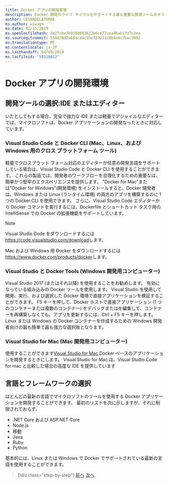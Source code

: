 ```yaml
---
title: Docker アプリの開発環境
description: Docker 開発のライフ サイクルをサポートする最も重要な開発ツールのオプションの確認を取得します。
author: CESARDELATORRE
ms.author: wiwagn
ms.date: 02/15/2019
ms.openlocfilehash: 3a2fcbe3b9380083622b6ce72cea4bab17d7c2ea
ms.sourcegitcommit: 558d78d2a68acd4c95ef23231c8b4e4c7bac3902
ms.translationtype: MT
ms.contentlocale: ja-JP
ms.lasthandoff: 04/09/2019
ms.locfileid: "59318822"
---
```

# <a name="development-environment-for-docker-apps"></a>Docker アプリの開発環境

## <a name="development-tools-choices-ide-or-editor"></a>開発ツールの選択:IDE またはエディター

いたとしてもする場合、完全で強力な IDE または軽量でアジャイルなエディターでは、マイクロソフトは、Docker アプリケーションの開発なったときに対応しています。

### <a name="visual-studio-code-and-docker-cli-cross-platform-tools-for-mac-linux-and-windows"></a>Visual Studio Code と Docker CLI (Mac、Linux、および Windows 用のクロス プラットフォーム ツール)

軽量でクロスプラット フォーム対応のエディターが任意の開発言語をサポートしている場合は、Visual Studio Code と Docker CLI を使用することができます。 これらの製品では、開発者のワークフローを合理化するための重要なは、簡単かつ堅牢のエクスペリエンスを提供します。 "Docker for Mac"または"Docker for Windows"(開発環境) をインストールすると、Docker 開発者は、Windows または Linux (ランタイム環境) の両方のアプリを構築するのに 1 つの Docker CLI を使用できます。 さらに、Visual Studio Code エディターから Docker コマンドを実行するには、Dockerfile とショートカット タスク用の IntelliSense での Docker の拡張機能をサポートしています。

> [!NOTE]
>
> Visual Studio Code をダウンロードするには<https://code.visualstudio.com/download>します。
>
> Mac および Windows 用 Docker をダウンロードするには<https://www.docker.com/products/docker>します。

### <a name="visual-studio-with-docker-tools-windows-development-machine"></a>Visual Studio と Docker Tools (Windows 開発用コンピューター)

Visual Studio 2017 (またはそれ以降) を使用することをお勧めします。 有効になっている組み込みの Docker ツールを使用します。 Visual Studio を使用して開発、実行、および選択した Docker 環境で直接アプリケーションを検証することができます。 F5 キーを押して、Docker ホストで直接アプリケーション (1 つのコンテナーまたは複数のコンテナー) をデバッグまたはを編集して、コンテナーを再構築しなくても、アプリを更新するには、Ctrl + F5 キーを押します。 Linux または Windows の Docker コンテナーを作成するための Windows 開発者向けの最も簡単で最も強力な選択肢となります。

### <a name="visual-studio-for-mac-mac-development-machine"></a>Visual Studio for Mac (Mac 開発用コンピューター)

使用することができます[Visual Studio for Mac](https://visualstudio.microsoft.com/vs/mac/?utm_medium=microsoft&utm_source=docs.microsoft.com&utm_campaign=inline+link) Docker ベースのアプリケーションを開発するときにします。 Visual Studio for Mac は、Visual Studio Code for mac と比較した場合の高度な IDE を提供しています

## <a name="language-and-framework-choices"></a>言語とフレームワークの選択

ほとんどの最新の言語でマイクロソフトのツールを使用する Docker アプリケーションを開発することができます。 最初のリストを次に示しますが、それに制限されておらず。

- .NET Core および ASP.NET Core
- Node.js
- 移動
- Java
- Ruby
- Python

基本的には、Linux または Windows で Docker でサポートされている最新の言語を使用することができます。

>[!div class="step-by-step"]
>[前へ](deploy-azure-kubernetes-service.md)
>[次へ](docker-apps-inner-loop-workflow.md)
